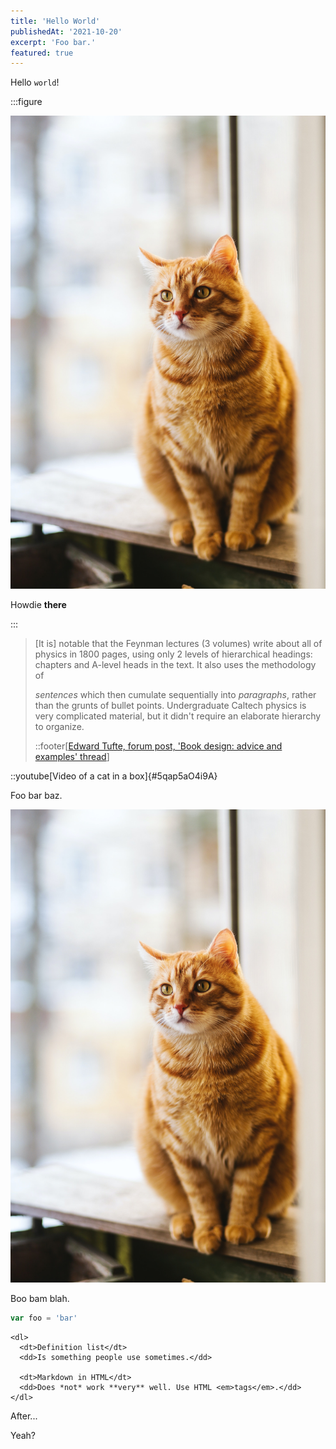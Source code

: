 ```yaml
---
title: 'Hello World'
publishedAt: '2021-10-20'
excerpt: 'Foo bar.'
featured: true
---
```


Hello `world`!

:::figure

![Very cute kittens](./cute-cat.jpg 'Meow!')

Howdie **there**

:::

> [It is] notable that the Feynman lectures (3 volumes) write about all of
> physics in 1800 pages, using only 2 levels of hierarchical headings: chapters
> and A-level heads in the text. It also uses the methodology of
>
> <em>sentences</em> which then cumulate sequentially into <em>paragraphs</em>,
> rather than the grunts of bullet points. Undergraduate Caltech physics is very
> complicated material, but it didn't require an elaborate hierarchy to
> organize.
>
> ::footer[[Edward Tufte, forum post, 'Book design: advice and examples' thread](http://www.edwardtufte.com/bboard/q-and-a-fetch-msg?msg_id=0000hB)]

::youtube[Video of a cat in a box]{#5qap5aO4i9A}

Foo bar baz.

![Am I wrapped?](./cute-cat.jpg 'Meow!')

Boo bam blah.

```javascript
var foo = 'bar'
```

```markdown:Foo
<dl>
  <dt>Definition list</dt>
  <dd>Is something people use sometimes.</dd>

  <dt>Markdown in HTML</dt>
  <dd>Does *not* work **very** well. Use HTML <em>tags</em>.</dd>
</dl>
```

After...

Yeah?